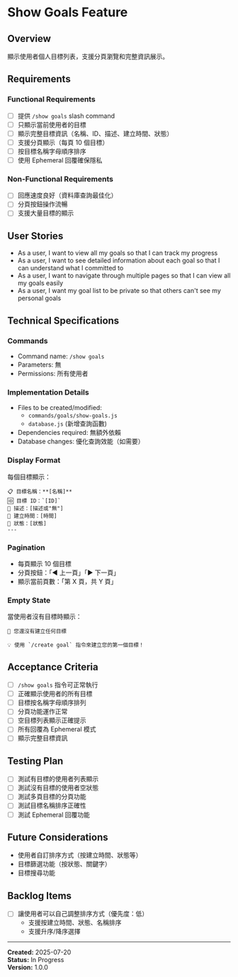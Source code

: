 # Show Goals Feature

## Overview
顯示使用者個人目標列表，支援分頁瀏覽和完整資訊展示。

## Requirements

### Functional Requirements
- [ ] 提供 `/show goals` slash command
- [ ] 只顯示當前使用者的目標
- [ ] 顯示完整目標資訊（名稱、ID、描述、建立時間、狀態）
- [ ] 支援分頁顯示（每頁 10 個目標）
- [ ] 按目標名稱字母順序排序
- [ ] 使用 Ephemeral 回覆確保隱私

### Non-Functional Requirements
- [ ] 回應速度良好（資料庫查詢最佳化）
- [ ] 分頁按鈕操作流暢
- [ ] 支援大量目標的顯示

## User Stories
- As a user, I want to view all my goals so that I can track my progress
- As a user, I want to see detailed information about each goal so that I can understand what I committed to
- As a user, I want to navigate through multiple pages so that I can view all my goals easily
- As a user, I want my goal list to be private so that others can't see my personal goals

## Technical Specifications

### Commands
- Command name: `/show goals`
- Parameters: 無
- Permissions: 所有使用者

### Implementation Details
- Files to be created/modified:
  - `commands/goals/show-goals.js`
  - `database.js` (新增查詢函數)
- Dependencies required: 無額外依賴
- Database changes: 優化查詢效能（如需要）

### Display Format
每個目標顯示：
```
📋 目標名稱：**[名稱]**
🆔 目標 ID：`[ID]`
📝 描述：[描述或"無"]
📅 建立時間：[時間]
🔄 狀態：[狀態]
---
```

### Pagination
- 每頁顯示 10 個目標
- 分頁按鈕：「◀ 上一頁」「▶ 下一頁」
- 顯示當前頁數：「第 X 頁，共 Y 頁」

### Empty State
當使用者沒有目標時顯示：
```
📝 您還沒有建立任何目標

💡 使用 `/create goal` 指令來建立您的第一個目標！
```

## Acceptance Criteria
- [ ] `/show goals` 指令可正常執行
- [ ] 正確顯示使用者的所有目標
- [ ] 目標按名稱字母順序排列
- [ ] 分頁功能運作正常
- [ ] 空目標列表顯示正確提示
- [ ] 所有回覆為 Ephemeral 模式
- [ ] 顯示完整目標資訊

## Testing Plan
- [ ] 測試有目標的使用者列表顯示
- [ ] 測試沒有目標的使用者空狀態
- [ ] 測試多頁目標的分頁功能
- [ ] 測試目標名稱排序正確性
- [ ] 測試 Ephemeral 回覆功能

## Future Considerations
- 使用者自訂排序方式（按建立時間、狀態等）
- 目標篩選功能（按狀態、關鍵字）
- 目標搜尋功能

## Backlog Items
- [ ] 讓使用者可以自己調整排序方式（優先度：低）
  - 支援按建立時間、狀態、名稱排序
  - 支援升序/降序選擇

---
**Created:** 2025-07-20  
**Status:** In Progress  
**Version:** 1.0.0